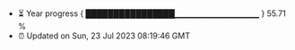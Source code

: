 - ⏳ Year progress { ████████████████▁▁▁▁▁▁▁▁▁▁▁▁▁▁ } 55.71 %
- ⏰ Updated on Sun, 23 Jul 2023 08:19:46 GMT


